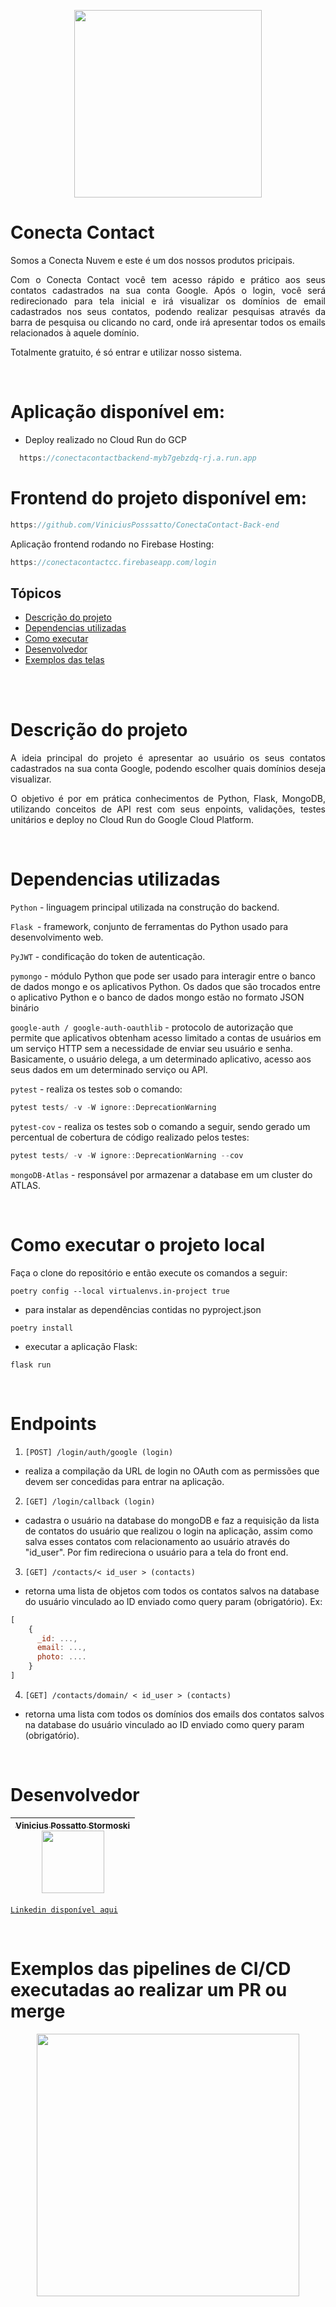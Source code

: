 <p align="center">
  <img src="https://user-images.githubusercontent.com/101053966/204116071-f42933b9-bf07-4705-86ce-6a65f8e27d5b.png" width="300" />
</p>

# Conecta Contact

<p align="justify">Somos a Conecta Nuvem e este é um dos nossos produtos pricipais.</p>
<p align="justify">Com o Conecta Contact você tem acesso rápido e prático aos seus contatos cadastrados na sua conta Google. Após o login, você será redirecionado para tela inicial e irá visualizar os domínios de email cadastrados nos seus contatos, podendo realizar pesquisas através da barra de pesquisa ou clicando no card, onde irá apresentar todos os emails relacionados à aquele domínio.</p>
<p align="justify">Totalmente gratuito, é só entrar e utilizar nosso sistema.</p>
</br>

# Aplicação disponível em:

- Deploy realizado no Cloud Run do GCP

```js
  https://conectacontactbackend-myb7gebzdq-rj.a.run.app
```

# Frontend do projeto disponível em:

```js
https://github.com/ViniciusPosssatto/ConectaContact-Back-end
```
Aplicação frontend rodando no Firebase Hosting:

```js
https://conectacontactcc.firebaseapp.com/login
```


## Tópicos

- [Descrição do projeto](#descrição-do-projeto)
- [Dependencias utilizadas](#dependencias-utilizadas)
- [Como executar](#como-executar-o-projeto-local)
- [Desenvolvedor](#desenvolvedor)
- [Exemplos das telas](#exemplos-das-telas)

</br>
</br>

# Descrição do projeto

<p align="justify">A ideia principal do projeto é apresentar ao usuário os seus contatos cadastrados na sua conta Google, podendo escolher quais domínios deseja visualizar.</p>
<p align="justify">O objetivo é por em prática conhecimentos de Python, Flask, MongoDB, utilizando conceitos de API rest com seus enpoints, validações, testes unitários e deploy no Cloud Run do Google Cloud Platform.</p>

</br>

# Dependencias utilizadas

 `Python` - linguagem principal utilizada na construção do backend.

 `Flask `- framework, conjunto de ferramentas do Python usado para desenvolvimento web.

 `PyJWT` - condificação do token de autenticação.

 `pymongo` - módulo Python que pode ser usado para interagir entre o banco de dados mongo e os aplicativos Python. Os dados que são trocados entre o aplicativo Python e o banco de dados mongo estão no formato JSON binário

 `google-auth / google-auth-oauthlib` - protocolo de autorização que permite que aplicativos obtenham acesso limitado a contas de usuários em um serviço HTTP sem a necessidade de enviar seu usuário e senha. Basicamente, o usuário delega, a um determinado aplicativo, acesso aos seus dados em um determinado serviço ou API.

 `pytest` - realiza os testes sob o comando: 

 ```js
 pytest tests/ -v -W ignore::DeprecationWarning
 ```

 `pytest-cov` - realiza os testes sob o comando a seguir, sendo gerado um percentual de cobertura de código realizado pelos testes:

 ```js
 pytest tests/ -v -W ignore::DeprecationWarning --cov  
 ```

 `mongoDB-Atlas` - responsável por armazenar a database em um cluster do ATLAS.


</br>

# Como executar o projeto local
<p align="justify">Faça o clone do repositório e então execute os comandos a seguir:</p>

```
poetry config --local virtualenvs.in-project true
```
- para instalar as dependências contidas no pyproject.json

```
poetry install
```
- executar a aplicação Flask:
```
flask run
```

</br>

# Endpoints

1. `[POST] /login/auth/google (login)`

 - realiza a compilação da URL de login no OAuth com as permissões que devem ser concedidas para entrar na aplicação.

2. `[GET] /login/callback (login)`

- cadastra o usuário na database do mongoDB e faz a requisição da lista de contatos do usuário que realizou o login na aplicação, assim como salva esses contatos com relacionamento ao usuário através do "id_user".
Por fim redireciona o usuário para a tela do front end.


3. `[GET] /contacts/< id_user > (contacts)`

- retorna uma lista de objetos com todos os contatos salvos na database do usuário vinculado ao ID enviado como query param (obrigatório).
Ex:

```js 
[
    {
      _id: ...,
      email: ...,
      photo: ....
    }
]
```

4. `[GET] /contacts/domain/ < id_user > (contacts)`

-  retorna uma lista com todos os domínios dos emails dos contatos salvos na database do usuário vinculado ao ID enviado como query param (obrigatório).


</br>

# Desenvolvedor

| [<sub>Vinicius Possatto Stormoski</sub><br><img src="https://avatars.githubusercontent.com/u/101053966?v=4" width=100><br>](https://github.com/ViniciusPosssatto)
| :---: | 

[`Linkedin disponível aqui`](https://www.linkedin.com/in/vinicius-possatto-stormoski-3696a922b/)

</br>

# Exemplos das pipelines de CI/CD executadas ao realizar um PR ou merge

<p align="center">
  <img src="https://user-images.githubusercontent.com/101053966/204183270-58b675a4-c8a1-4b82-ac32-751201e64b3a.png" width="420" />

</p>